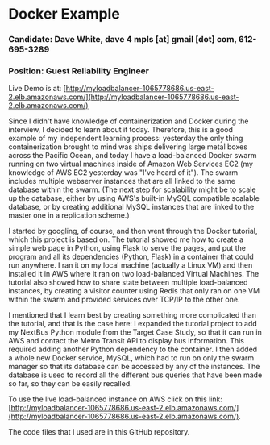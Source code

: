 # Docker Example
### Candidate: Dave White, dave 4 mpls [at] gmail [dot] com, 612-695-3289
### Position: Guest Reliability Engineer

Live Demo is at: [http://myloadbalancer-1065778686.us-east-2.elb.amazonaws.com/](http://myloadbalancer-1065778686.us-east-2.elb.amazonaws.com/)

Since I didn't have knowledge of containerization and Docker during the interview, I decided to learn about it today.  Therefore, this is a good example of my independent learning process: yesterday the only thing containerization brought to mind was ships delivering large metal boxes across the Pacific Ocean, and today I have a load-balanced Docker swarm running on two virtual machines inside of Amazon Web Services EC2 (my knowledge of AWS EC2 yesterday was "I've heard of it").  The swarm includes multiple webserver instances that are all linked to the same database within the swarm.  (The next step for scalability might be to scale up the database, either by using AWS's built-in MySQL compatible scalable database, or by creating additional MySQL instances that are linked to the master one in a replication scheme.)

I started by googling, of course, and then went through the Docker tutorial, which this project is based on.  The tutorial showed me how to create a simple web page in Python, using Flask to serve the pages, and put the program and all its dependencies (Python, Flask) in a container that could run anywhere.  I ran it on my local machine (actually a Linux VM) and then installed it in AWS where it ran on two load-balanced Virtual Machines.  The tutorial also showed how to share state between multiple load-balanced instances, by creating a visitor counter using Redis that only ran on one VM within the swarm and provided services over TCP/IP to the other one.

I mentioned that I learn best by creating something more complicated than the tutorial, and that is the case here: I expanded the tutorial project to add my NextBus Python module from the Target Case Study, so that it can run in AWS and contact the Metro Transit API to display bus information.  This required adding another Python dependency to the container.  I then added a whole new Docker service, MySQL, which had to run on only the swarm manager so that its database can be accessed by any of the instances.  The database is used to record all the different bus queries that have been made so far, so they can be easily recalled.

To use the live load-balanced instance on AWS click on this link: [http://myloadbalancer-1065778686.us-east-2.elb.amazonaws.com/](http://myloadbalancer-1065778686.us-east-2.elb.amazonaws.com/).

The code files that I used are in this GitHub repository.

